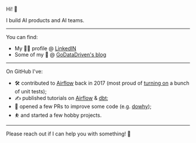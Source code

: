 Hi! 👋

I build AI products and AI teams. 

---

You can find:

- My 👨‍💼 profile @ [LinkedIN](https://www.linkedin.com/in/henkgriffioen/)
- Some of my 💭  @ [GoDataDriven's blog](https://godatadriven.com/blog/)

--- 

On GitHub I've:

- 🛠 contributed to [Airflow](https://github.com/apache/airflow) back in 2017 (most proud of [turning on](https://github.com/apache/airflow/commit/219c5064142c66cf8f051455199f2dda9b164584) a bunch of unit tests);
- ✍️ published tutorials on [Airflow](https://github.com/hgrif/airflow-tutorial) & [dbt](https://github.com/hgrif/dbt_tutorial/);
- 🧹 opened a few PRs to improve some code (e.g. [dowhy](https://github.com/microsoft/dowhy));
- ⛹️ and started a few hobby projects.


---

Please reach out if I can help you with something! 🙏


<!--
**hgrif/hgrif** is a ✨ _special_ ✨ repository because its `README.md` (this file) appears on your GitHub profile.

Here are some ideas to get you started:

- 🔭 I’m currently working on ...
- 🌱 I’m currently learning ...
- 👯 I’m looking to collaborate on ...
- 🤔 I’m looking for help with ...
- 💬 Ask me about ...
- 📫 How to reach me: ...
- 😄 Pronouns: ...
- ⚡ Fun fact: ...
-->
